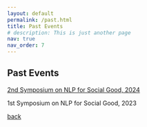 ```yaml
---
layout: default
permalink: /past.html
title: Past Events
# description: This is just another page
nav: true
nav_order: 7
---
```



## Past Events

[2nd Symposium on NLP for Social Good, 2024](https://nlp4social.github.io/nlp4socialgood/)


1st Symposium on NLP for Social Good, 2023

[back](./)
